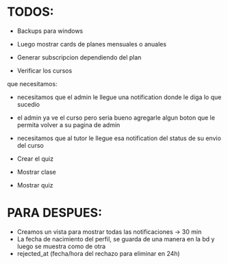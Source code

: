 # TODOS:

- Backups para windows
- Luego mostrar cards de planes mensuales o anuales
- Generar subscripcion dependiendo del plan

- Verificar los cursos

que necesitamos:

- necesitamos que el admin le llegue una notification donde le diga lo que sucedio
- el admin ya ve el curso pero seria bueno agregarle algun boton que le permita
  volver a su pagina de admin
- necesitamos que al tutor le llegue esa notification del status de su envio del curso

- Crear el quiz
- Mostrar clase
- Mostrar quiz

# PARA DESPUES:

- Creamos un vista para mostrar todas las notificaciones -> 30 min
- La fecha de nacimiento del perfil, se guarda de una manera en la bd y luego se muestra como de otra
- rejected_at (fecha/hora del rechazo para eliminar en 24h)

